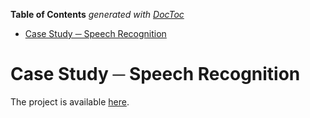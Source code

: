 <!-- START doctoc generated TOC please keep comment here to allow auto update -->
<!-- DON'T EDIT THIS SECTION, INSTEAD RE-RUN doctoc TO UPDATE -->
**Table of Contents**  *generated with [DocToc](https://github.com/thlorenz/doctoc)*

- [Case Study ─ Speech Recognition](#case-study-%E2%94%80-speech-recognition)

<!-- END doctoc generated TOC please keep comment here to allow auto update -->

# Case Study ─ Speech Recognition

The project is available [here](https://github.com/jorislimonier/speech-recognition).